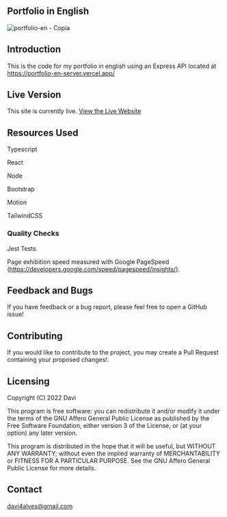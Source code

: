 ## Portfolio in English

![portfolio-en - Copia](https://user-images.githubusercontent.com/107776531/193162591-da3ad0da-f8a7-4d69-a430-add61df868b7.png)

## Introduction

This is the code for my portfolio in english using an Express API located at https://portfolio-en-server.vercel.app/


## Live Version

This site is currently live. [View the Live Website]

## Resources Used

Typescript

React

Node

Bootstrap

Motion

TailwindCSS

### Quality Checks

Jest Tests

Page exhibition speed measured with Google PageSpeed (https://developers.google.com/speed/pagespeed/insights/). 

## Feedback and Bugs

If you have feedback or a bug report, please feel free to open a GitHub issue!

## Contributing

If you would like to contribute to the project, you may create a Pull Request containing your proposed changes!.

## Licensing

Copyright (C) 2022 Davi

This program is free software: you can redistribute it and/or modify it under the terms of the GNU Affero General Public License as published by the Free Software Foundation, either version 3 of the License, or (at your option) any later version.

This program is distributed in the hope that it will be useful, but WITHOUT ANY WARRANTY; without even the implied warranty of MERCHANTABILITY or FITNESS FOR A PARTICULAR PURPOSE. See the GNU Affero General Public License for more details.

## Contact

davi4alves@gmail.com



[View the Live Website]:https://portfolio-en-client.vercel.app/
